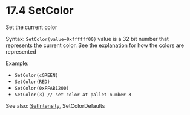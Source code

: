 # 17.4 SetColor

Set the current color

Syntax: `SetColor(value=0xffffff00)` value is a 32 bit number that represents the current color. See the [explanation](/8-colors-palettes-and-drawing.md) for how the colors are represented

Example: 

* `SetColor(cGREEN)` 
* `SetColor(RED)` 
* `SetColor(0xFFAB1200)`
* `SetColor(3) // set color at pallet number 3`

See also: [SetIntensity](/17-api-native-functions/173-setintensity.md), SetColorDefaults


